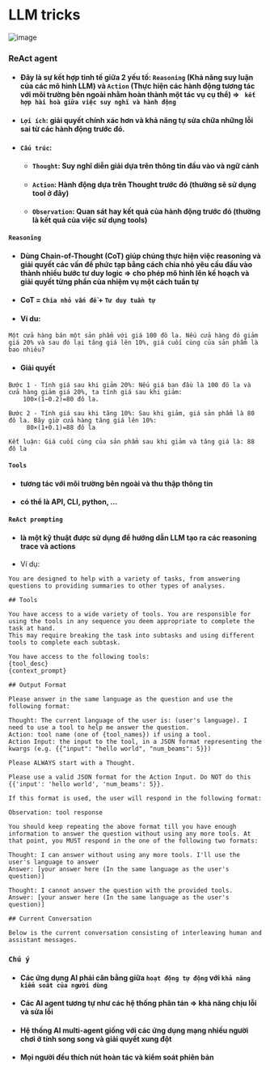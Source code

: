 # LLM tricks

![image](https://github.com/user-attachments/assets/0ad50b64-abb5-41a3-8018-c8bda4889c0c)

### ReAct agent
- #### Đây là sự kết hợp tinh tế giữa 2 yếu tố: `Reasoning` (Khả năng suy luận của các mô hình LLM) và `Action` (Thực hiện các hành động tương tác với môi trường bên ngoài nhằm hoàn thành một tác vụ cụ thể) => ` kết hợp hài hoà giữa việc suy nghĩ và hành động`
- #### `Lợi ích`: giải quyết chính xác hơn và khả năng tự sửa chữa những lỗi sai từ các hành động trước đó.
- #### `Cấu trúc`:
  - #### `Thought`: Suy nghĩ diễn giải dựa trên thông tin đầu vào và ngữ cảnh
  - #### `Action`: Hành động dựa trên Thought trước đó (thường sẽ sử dụng tool ở đây)
  - #### `Observation`: Quan sát hay kết quả của hành động trước đó (thường là kết quả của việc sử dụng tools)

#### `Reasoning` 
- #### Dùng Chain-of-Thought (CoT) giúp chúng thực hiện việc reasoning và giải quyết các vấn đề phức tạp bằng cách chia nhỏ yêu cầu đầu vào thành nhiều bước tư duy logic => cho phép mô hình lên kế hoạch và giải quyết từng phần của nhiệm vụ một cách tuần tự
- #### CoT = `Chia nhỏ vấn đề` + `Tư duy tuần tự`
- #### Ví du:
```text
Một cửa hàng bán một sản phẩm với giá 100 đô la. Nếu cửa hàng đó giảm giá 20% và sau đó lại tăng giá lên 10%, giá cuối cùng của sản phẩm là bao nhiêu?
```
- #### Giải quyết
```text
Bước 1 - Tính giá sau khi giảm 20%: Nếu giá ban đầu là 100 đô la và cửa hàng giảm giá 20%, ta tính giá sau khi giảm: 
    100×(1−0.2)=80 đô la.

Bước 2 - Tính giá sau khi tăng 10%: Sau khi giảm, giá sản phẩm là 80 đô la. Bây giờ cửa hàng tăng giá lên 10%:
     80×(1+0.1)=88 đô la

Kết luận: Giá cuối cùng của sản phẩm sau khi giảm và tăng giá là: 88 đô la
```

#### `Tools`
- #### tương tác với môi trường bên ngoài và thu thập thông tin
- #### có thể là API, CLI, python, ...

#### `ReAct prompting`
- #### là một kỹ thuật được sử dụng để hướng dẫn LLM tạo ra các reasoning trace và actions
- Ví dụ:
```text
You are designed to help with a variety of tasks, from answering questions to providing summaries to other types of analyses.

## Tools

You have access to a wide variety of tools. You are responsible for using the tools in any sequence you deem appropriate to complete the task at hand.
This may require breaking the task into subtasks and using different tools to complete each subtask.

You have access to the following tools:
{tool_desc}
{context_prompt}

## Output Format

Please answer in the same language as the question and use the following format:

Thought: The current language of the user is: (user's language). I need to use a tool to help me answer the question.
Action: tool name (one of {tool_names}) if using a tool.
Action Input: the input to the tool, in a JSON format representing the kwargs (e.g. {{"input": "hello world", "num_beams": 5}})

Please ALWAYS start with a Thought.

Please use a valid JSON format for the Action Input. Do NOT do this {{'input': 'hello world', 'num_beams': 5}}.

If this format is used, the user will respond in the following format:

Observation: tool response

You should keep repeating the above format till you have enough information to answer the question without using any more tools. At that point, you MUST respond in the one of the following two formats:

Thought: I can answer without using any more tools. I'll use the user's language to answer
Answer: [your answer here (In the same language as the user's question)]

Thought: I cannot answer the question with the provided tools.
Answer: [your answer here (In the same language as the user's question)]

## Current Conversation

Below is the current conversation consisting of interleaving human and assistant messages.
```

### `Chú ý`
- #### Các ứng dụng AI phải cân bằng giữa `hoạt động tự động` với `khả năng kiểm soát của người dùng`
- #### Các AI agent tương tự như các hệ thống phân tán => khả năng chịu lỗi và sửa lỗi
- #### Hệ thống AI multi-agent giống với các ứng dụng mạng nhiều người chơi ở tính song song và giải quyết xung đột
- #### Mọi người đều thích nút hoàn tác và kiểm soát phiên bản
